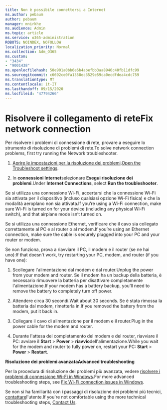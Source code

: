 ```yaml
---
title: Non è possibile connettersi a Internet
ms.author: pebaum
author: pebaum
manager: mnirkhe
ms.audience: Admin
ms.topic: article
ms.service: o365-administration
ROBOTS: NOINDEX, NOFOLLOW
localization_priority: Normal
ms.collection: Adm_O365
ms.custom:
- "3434"
- "9001438"
ms.openlocfilehash: 50e901a0bb6e6b4abefbb3aa8946c40fb11dfc99
ms.sourcegitcommit: c6692ce0fa1358ec3529e59ca0ecdfdea4cdc759
ms.translationtype: MT
ms.contentlocale: it-IT
ms.lasthandoff: 09/15/2020
ms.locfileid: "47794266"
---
```

# <a name="fix-network-connection"></a><span data-ttu-id="58c81-102">Risolvere il collegamento di rete</span><span class="sxs-lookup"><span data-stu-id="58c81-102">Fix network connection</span></span>

<span data-ttu-id="58c81-103">Per risolvere i problemi di connessione di rete, provare a eseguire lo strumento di risoluzione di problemi di rete.</span><span class="sxs-lookup"><span data-stu-id="58c81-103">To solve network connection problems, first try running the Network troubleshooter.</span></span> 

1. <span data-ttu-id="58c81-104">[Aprire le impostazioni per la risoluzione dei problemi](ms-settings:troubleshoot).</span><span class="sxs-lookup"><span data-stu-id="58c81-104">[Open the Troubleshoot settings](ms-settings:troubleshoot).</span></span>

2. <span data-ttu-id="58c81-105">In **connessioni Internet**selezionare **Esegui risoluzione dei problemi**.</span><span class="sxs-lookup"><span data-stu-id="58c81-105">Under **Internet Connections**, select **Run the troubleshooter**.</span></span>

<span data-ttu-id="58c81-106">Se si utilizza una connessione Wi-Fi, accertarsi che la connessione Wi-Fi sia attivata per il dispositivo (incluso qualsiasi opzione Wi-Fi fisica) e che la modalità aeroplano non sia attivata.</span><span class="sxs-lookup"><span data-stu-id="58c81-106">If you’re using a Wi-Fi connection, make sure Wi-Fi is turned on for your device (including any physical Wi-Fi switch), and that airplane mode isn’t turned on.</span></span>

<span data-ttu-id="58c81-107">Se si utilizza una connessione Ethernet, verificare che il cavo sia collegato correttamente al PC e al router o al modem.</span><span class="sxs-lookup"><span data-stu-id="58c81-107">If you’re using an Ethernet connection, make sure the cable is securely plugged into your PC and your router or modem.</span></span>

<span data-ttu-id="58c81-108">Se non funziona, prova a riavviare il PC, il modem e il router (se ne hai uno):</span><span class="sxs-lookup"><span data-stu-id="58c81-108">If that doesn't work, try restarting your PC, modem, and router (if you have one):</span></span>

1. <span data-ttu-id="58c81-109">Scollegare l'alimentazione dal modem e dal router.</span><span class="sxs-lookup"><span data-stu-id="58c81-109">Unplug the power from your modem and router.</span></span> <span data-ttu-id="58c81-110">Se il modem ha un backup della batteria, è necessario rimuovere la batteria per disattivare completamente l'alimentazione.</span><span class="sxs-lookup"><span data-stu-id="58c81-110">If your modem has a battery backup, you’ll need to remove the battery to completely turn off power.</span></span>

2. <span data-ttu-id="58c81-111">Attendere circa 30 secondi.</span><span class="sxs-lookup"><span data-stu-id="58c81-111">Wait about 30 seconds.</span></span> <span data-ttu-id="58c81-112">Se è stata rimossa la batteria dal modem, rimetterla in.</span><span class="sxs-lookup"><span data-stu-id="58c81-112">If you removed the battery from the modem, put it back in.</span></span>

3. <span data-ttu-id="58c81-113">Collegare il cavo di alimentazione per il modem e il router.</span><span class="sxs-lookup"><span data-stu-id="58c81-113">Plug in the power cable for the modem and router.</span></span>

4. <span data-ttu-id="58c81-114">Durante l'attesa del completamento del modem e del router, riavviare il PC: avviare il **Start**  >  **Power**  >  **riavvio**dell'alimentazione.</span><span class="sxs-lookup"><span data-stu-id="58c81-114">While you wait for the modem and router to fully power on, restart your PC: **Start** > **Power** > **Restart**.</span></span>

<span data-ttu-id="58c81-115">**Risoluzione dei problemi avanzata**</span><span class="sxs-lookup"><span data-stu-id="58c81-115">**Advanced troubleshooting**</span></span>

<span data-ttu-id="58c81-116">Per la procedura di risoluzione dei problemi più avanzata, vedere [risolvere i problemi di connessione Wi-Fi in Windows](https://support.microsoft.com/help/10741?ocid=SMC10741%2F).</span><span class="sxs-lookup"><span data-stu-id="58c81-116">For more advanced troubleshooting steps, see [Fix Wi-Fi connection issues in Windows](https://support.microsoft.com/help/10741?ocid=SMC10741%2F).</span></span> 

<span data-ttu-id="58c81-117">Se non si ha familiarità con i passaggi di risoluzione dei problemi più tecnici, [contattare](https://support.microsoft.com/contactus)l'utente.</span><span class="sxs-lookup"><span data-stu-id="58c81-117">If you're not comfortable using the more technical troubleshooting steps, [Contact Us](https://support.microsoft.com/contactus).</span></span>
